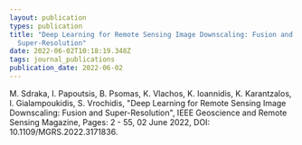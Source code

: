 ```yaml
---
layout: publication
types: publication
title: "Deep Learning for Remote Sensing Image Downscaling: Fusion and
  Super-Resolution"
date: 2022-06-02T10:18:19.348Z
tags: journal_publications
publication_date: 2022-06-02
---
```

M. Sdraka, I. Papoutsis, B. Psomas, K. Vlachos, K. Ioannidis, K. Karantzalos, I. Gialampoukidis, S. Vrochidis, "Deep Learning for Remote Sensing Image Downscaling: Fusion and Super-Resolution", IEEE Geoscience and Remote Sensing Magazine, Pages: 2 - 55, 02 June 2022, DOI: 10.1109/MGRS.2022.3171836.